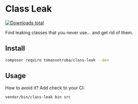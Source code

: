 # Class Leak

[![Downloads total](https://img.shields.io/packagist/dt/tomas-votruba/class-leak.svg?style=flat-square)](https://packagist.org/packages/tomas-votruba/class-leak/stats)

Find leaking classes that you never use... and get rid of them.

## Install

```bash
composer require tomasvotruba/class-leak --dev
```

## Usage

How to avoid it? Add check to your CI:

```bash
vendor/bin/class-leak bin src
```
